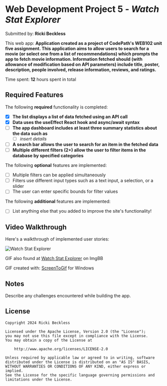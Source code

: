 # Web Development Project 5 - *Watch Stat Explorer*

Submitted by: **Ricki Beckless**

This web app: **Application created as a project of CodePath's WEB102 unit five assignment. This application aims to allow users to search for a movie (or select one from a list of recommendations) which prompts the app to fetch movie information. Information fetched should (with allowance of modification based on API parameters) include title, poster, description, people involved, release information, reviews, and ratings.**

Time spent: **12** hours spent in total

## Required Features

The following **required** functionality is completed:

- [X] **The list displays a list of data fetched using an API call**
- [X] **Data uses the useEffect React hook and async/await syntax**
- [ ] **The app dashboard includes at least three summary statistics about the data such as**
  - [ ] *insert details*
- [ ] **A search bar allows the user to search for an item in the fetched data**
- [ ] **Multiple different filters (2+) allow the user to filter items in the database by specified categories**

The following **optional** features are implemented:

- [ ] Multiple filters can be applied simultaneously
- [ ] Filters use different input types such as a text input, a selection, or a slider
- [ ] The user can enter specific bounds for filter values

The following **additional** features are implemented:

* [ ] List anything else that you added to improve the site's functionality!

## Video Walkthrough

Here's a walkthrough of implemented user stories:

![Watch Stat Explorer](https://i.ibb.co/gVZmfzf/Code-Path-Project-Five-Walkthrough.gif)

GIF also found at [Watch Stat Explorer](https://i.ibb.co/gVZmfzf/Code-Path-Project-Five-Walkthrough.gif) on ImgBB

GIF created with: [ScreenToGif](https://www.screentogif.com/) for Windows

## Notes

Describe any challenges encountered while building the app.

## License

    Copyright 2024 Ricki Beckless

    Licensed under the Apache License, Version 2.0 (the "License");
    you may not use this file except in compliance with the License.
    You may obtain a copy of the License at

        http://www.apache.org/licenses/LICENSE-2.0

    Unless required by applicable law or agreed to in writing, software
    distributed under the License is distributed on an "AS IS" BASIS,
    WITHOUT WARRANTIES OR CONDITIONS OF ANY KIND, either express or implied.
    See the License for the specific language governing permissions and
    limitations under the License.
